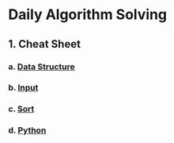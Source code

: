 # Daily Algorithm Solving

## 1. Cheat Sheet

### a. [Data Structure](./cheatsheet/datastructure.md)

### b. [Input](./cheatsheet/input_output.md)

### c. [Sort](./cheatsheet/sort.md)

### d. [Python](./cheatsheet/python.md)

